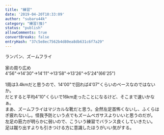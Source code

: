 ```yaml
---
title: "練習"
date: '2019-04-20T10:33:09'
author: "subaru44k"
category: "練習(強)"
status: "publish"
allowComments: true
convertBreaks: false
entryHash: "37c5e8ec7562b4d80ea8db631c6f7a29"
---
```

ランパン、ズームフライ<br>
<br>
家の周り広め<br>
4'56"→14'30"→14'11"→13'58"→13'26"→5'24"(66'25")<br>
<br>
1周は3.4kmだと思うので、14'00"で回れば4'07"くらいのペースなのではないか。<br>
だとすると平均4'10"くらいで16km走ったことになるけど、そこまで速いかなぁ。<br>
まあ、ズームフライはマジカルな靴だと思う。全然左足首怖くないし、ふくらはぎ疲れないし。怪我予防という点でもズームペガサスよりいいと思うのだが。<br>
左足の筋力が明らかに弱いので、こういう練習でバランス良くしていきたい。<br>
足は蹴り出すよりも引きつける方に意識したほうがいい気がする。
